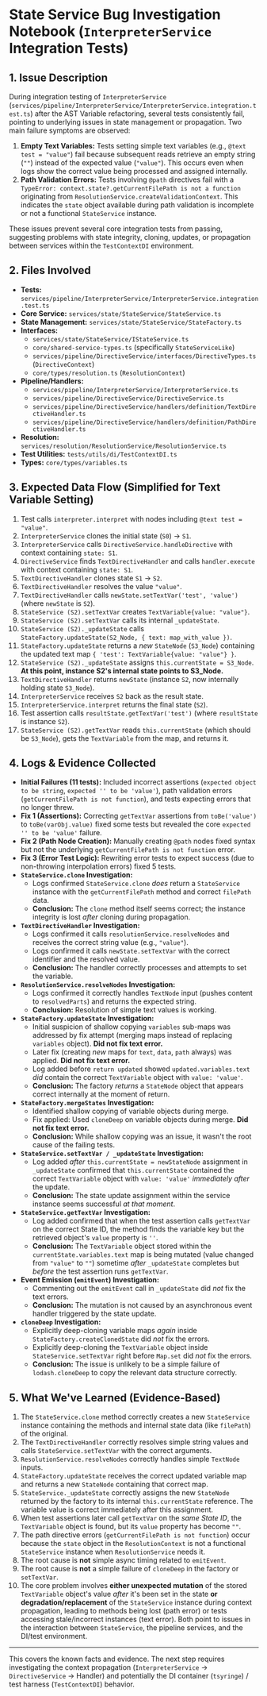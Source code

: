 # State Service Bug Investigation Notebook (`InterpreterService` Integration Tests)

## 1. Issue Description

During integration testing of `InterpreterService` (`services/pipeline/InterpreterService/InterpreterService.integration.test.ts`) after the AST Variable refactoring, several tests consistently fail, pointing to underlying issues in state management or propagation. Two main failure symptoms are observed:

1.  **Empty Text Variables:** Tests setting simple text variables (e.g., `@text test = "value"`) fail because subsequent reads retrieve an empty string (`""`) instead of the expected value (`"value"`). This occurs even when logs show the correct value being processed and assigned internally.
2.  **Path Validation Errors:** Tests involving `@path` directives fail with a `TypeError: context.state?.getCurrentFilePath is not a function` originating from `ResolutionService.createValidationContext`. This indicates the `state` object available during path validation is incomplete or not a functional `StateService` instance.

These issues prevent several core integration tests from passing, suggesting problems with state integrity, cloning, updates, or propagation between services within the `TestContextDI` environment.

## 2. Files Involved

*   **Tests:** `services/pipeline/InterpreterService/InterpreterService.integration.test.ts`
*   **Core Service:** `services/state/StateService/StateService.ts`
*   **State Management:** `services/state/StateService/StateFactory.ts`
*   **Interfaces:**
    *   `services/state/StateService/IStateService.ts`
    *   `core/shared-service-types.ts` (specifically `StateServiceLike`)
    *   `services/pipeline/DirectiveService/interfaces/DirectiveTypes.ts` (`DirectiveContext`)
    *   `core/types/resolution.ts` (`ResolutionContext`)
*   **Pipeline/Handlers:**
    *   `services/pipeline/InterpreterService/InterpreterService.ts`
    *   `services/pipeline/DirectiveService/DirectiveService.ts`
    *   `services/pipeline/DirectiveService/handlers/definition/TextDirectiveHandler.ts`
    *   `services/pipeline/DirectiveService/handlers/definition/PathDirectiveHandler.ts`
*   **Resolution:** `services/resolution/ResolutionService/ResolutionService.ts`
*   **Test Utilities:** `tests/utils/di/TestContextDI.ts`
*   **Types:** `core/types/variables.ts`

## 3. Expected Data Flow (Simplified for Text Variable Setting)

1.  Test calls `interpreter.interpret` with nodes including `@text test = "value"`.
2.  `InterpreterService` clones the initial state (`S0`) -> `S1`.
3.  `InterpreterService` calls `DirectiveService.handleDirective` with context containing `state: S1`.
4.  `DirectiveService` finds `TextDirectiveHandler` and calls `handler.execute` with context containing `state: S1`.
5.  `TextDirectiveHandler` clones state `S1` -> `S2`.
6.  `TextDirectiveHandler` resolves the value `"value"`.
7.  `TextDirectiveHandler` calls `newState.setTextVar('test', 'value')` (where `newState` is `S2`).
8.  `StateService (S2).setTextVar` creates `TextVariable{value: "value"}`.
9.  `StateService (S2).setTextVar` calls its internal `_updateState`.
10. `StateService (S2)._updateState` calls `StateFactory.updateState(S2_Node, { text: map_with_value })`.
11. `StateFactory.updateState` returns a *new* `StateNode` (`S3_Node`) containing the updated text map `{ 'test': TextVariable{value: "value"} }`.
12. `StateService (S2)._updateState` assigns `this.currentState = S3_Node`. **At this point, instance S2's internal state points to S3_Node.**
13. `TextDirectiveHandler` returns `newState` (instance `S2`, now internally holding state `S3_Node`).
14. `InterpreterService` receives `S2` back as the result state.
15. `InterpreterService.interpret` returns the final state (`S2`).
16. Test assertion calls `resultState.getTextVar('test')` (where `resultState` is instance `S2`).
17. `StateService (S2).getTextVar` reads `this.currentState` (which should be `S3_Node`), gets the `TextVariable` from the map, and returns it.

## 4. Logs & Evidence Collected

*   **Initial Failures (11 tests):** Included incorrect assertions (`expected object to be string`, `expected '' to be 'value'`), path validation errors (`getCurrentFilePath is not function`), and tests expecting errors that no longer threw.
*   **Fix 1 (Assertions):** Correcting `getTextVar` assertions from `toBe('value')` to `toBe(varObj.value)` fixed some tests but revealed the core `expected '' to be 'value'` failure.
*   **Fix 2 (Path Node Creation):** Manually creating `@path` nodes fixed syntax but not the underlying `getCurrentFilePath is not function` error.
*   **Fix 3 (Error Test Logic):** Rewriting error tests to expect success (due to non-throwing interpolation errors) fixed 5 tests.
*   **`StateService.clone` Investigation:**
    *   Logs confirmed `StateService.clone` *does* return a `StateService` instance with the `getCurrentFilePath` method and correct `filePath` data.
    *   **Conclusion:** The `clone` method itself seems correct; the instance integrity is lost *after* cloning during propagation.
*   **`TextDirectiveHandler` Investigation:**
    *   Logs confirmed it calls `resolutionService.resolveNodes` and receives the correct string value (e.g., `"value"`).
    *   Logs confirmed it calls `newState.setTextVar` with the correct identifier and the resolved value.
    *   **Conclusion:** The handler correctly processes and attempts to set the variable.
*   **`ResolutionService.resolveNodes` Investigation:**
    *   Logs confirmed it correctly handles `TextNode` input (pushes content to `resolvedParts`) and returns the expected string.
    *   **Conclusion:** Resolution of simple text values is working.
*   **`StateFactory.updateState` Investigation:**
    *   Initial suspicion of shallow copying `variables` sub-maps was addressed by fix attempt (merging maps instead of replacing `variables` object). **Did not fix text error.**
    *   Later fix (creating *new* maps for `text`, `data`, `path` always) was applied. **Did not fix text error.**
    *   Log added before `return updated` showed `updated.variables.text` *did* contain the correct `TextVariable` object with `value: 'value'`.
    *   **Conclusion:** The factory *returns* a `StateNode` object that appears correct internally at the moment of return.
*   **`StateFactory.mergeStates` Investigation:**
    *   Identified shallow copying of variable objects during merge.
    *   Fix applied: Used `cloneDeep` on variable objects during merge. **Did not fix text error.**
    *   **Conclusion:** While shallow copying was an issue, it wasn't the root cause of the failing tests.
*   **`StateService.setTextVar / _updateState` Investigation:**
    *   Log added *after* `this.currentState = newStateNode` assignment in `_updateState` confirmed that `this.currentState` contained the correct `TextVariable` object with `value: 'value'` *immediately after* the update.
    *   **Conclusion:** The state update assignment within the service instance seems successful *at that moment*.
*   **`StateService.getTextVar` Investigation:**
    *   Log added confirmed that when the test assertion calls `getTextVar` on the correct State ID, the method finds the variable key but the retrieved object's `value` property is `''`.
    *   **Conclusion:** The `TextVariable` object stored within the `currentState.variables.text` map is being mutated (value changed from `"value"` to `""`) sometime *after* `_updateState` completes but *before* the test assertion runs `getTextVar`.
*   **Event Emission (`emitEvent`) Investigation:**
    *   Commenting out the `emitEvent` call in `_updateState` did *not* fix the text errors.
    *   **Conclusion:** The mutation is not caused by an asynchronous event handler triggered by the state update.
*   **`cloneDeep` Investigation:**
    *   Explicitly deep-cloning variable maps *again* inside `StateFactory.createClonedState` did *not* fix the errors.
    *   Explicitly deep-cloning the `TextVariable` object inside `StateService.setTextVar` right before `Map.set` did *not* fix the errors.
    *   **Conclusion:** The issue is unlikely to be a simple failure of `lodash.cloneDeep` to copy the relevant data structure correctly.

## 5. What We've Learned (Evidence-Based)

1.  The `StateService.clone` method correctly creates a new `StateService` instance containing the methods and internal state data (like `filePath`) of the original.
2.  The `TextDirectiveHandler` correctly resolves simple string values and calls `StateService.setTextVar` with the correct arguments.
3.  `ResolutionService.resolveNodes` correctly handles simple `TextNode` inputs.
4.  `StateFactory.updateState` receives the correct updated variable map and returns a new `StateNode` containing that correct map.
5.  `StateService._updateState` correctly assigns the new `StateNode` returned by the factory to its internal `this.currentState` reference. The variable value is correct immediately after this assignment.
6.  When test assertions later call `getTextVar` on the *same State ID*, the `TextVariable` object is found, but its `value` property has become `""`.
7.  The path directive errors (`getCurrentFilePath is not function`) occur because the `state` object in the `ResolutionContext` is not a functional `StateService` instance when `ResolutionService` needs it.
8.  The root cause is **not** simple async timing related to `emitEvent`.
9.  The root cause is **not** a simple failure of `cloneDeep` in the factory or `setTextVar`.
10. The core problem involves **either unexpected mutation** of the stored `TextVariable` object's value *after* it's been set in the state **or degradation/replacement** of the `StateService` instance during context propagation, leading to methods being lost (path error) or tests accessing stale/incorrect instances (text error). Both point to issues in the interaction between `StateService`, the pipeline services, and the DI/test environment.

---

This covers the known facts and evidence. The next step requires investigating the context propagation (`InterpreterService` -> `DirectiveService` -> Handler) and potentially the DI container (`tsyringe`) / test harness (`TestContextDI`) behavior. 